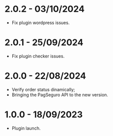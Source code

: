 # 2.0.2 - 03/10/2024
* Fix plugin wordpress issues.

# 2.0.1 - 25/09/2024
* Fix plugin checker issues.

# 2.0.0 - 22/08/2024
* Verify order status dinamically;
* Bringing the PagSeguro API to the new version.

# 1.0.0 - 18/09/2023
* Plugin launch.